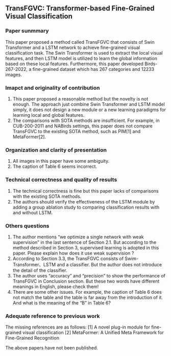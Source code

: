 ## TransFGVC: Transformer-based Fine-Grained Visual Classification

### Paper sunmmary
This paper proposed a method called TransFGVC that consists of Swin Transformer and a LSTM network to achieve fine-grained visual classification task. The Swin Transformer is used to extract the local visual features, and then LSTM model is utilized to learn the global information based on these local features. Furthermore, this paper developed Birds-267-2022, a fine-grained dataset which has 267 categories and 12233 images.


### Imapct and originality of contribution
1. This paper proposed a reasonable method but the novelty is not enough. The approach just combine Swin Transformer and LSTM model simply,  it does not design a new module or a new learning paradigms for learning local and global features.
2. The comparisons with SOTA methods are insufficient. For example, in CUB-200-2011  and NABirds settings, this paper does not compare TransFGVC to the existing SOTA method, such as PIM[1] and MetaFormer[2].

### Organization and clarity of presentation
1. All images in this paper have some ambiguity. 
2. The caption of Table 6 seems incorrect.

### Technical correctness and quality of results
1. The technical correctness is fine but this paper lacks of comparisons with the existing SOTA methods.
2. The authors should verify the effectiveness of the LSTM module by adding a group ablation study to comparing classification results with and without LSTM.


### Others questions
1. The author mentions “we optimize a single network with weak supervision” in the last sentence of Section 2.1. But according to the method described in Section 3, supervised learning is adopted in this paper. Please explain how does it use weak supervision ?
2. According to Section 3.3, the TransFGVC consists of Swim-Transformer、LSTM and a classifier. But the author does not introduce the detail of the classifier.
3. The author uses “accuracy” and “precision” to show the performance of TransFGVC in Conclusion section. But these two words have different meanings in English, please check them! 
4. There are some other issues. For example, the caption of Table 6 does not match the table and the table is far away from the introduction of it. And what is the meaning of the “B” in Table 6?  



### Adequate reference to previous work
The missing references are as follows:
[1] A novel plug-in module for fine-grained visual classification
[2] MetaFormer: A Unified Meta Framework for Fine-Grained Recognition

The above papers have not been published.

